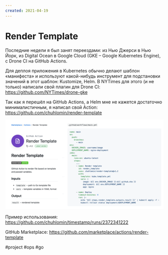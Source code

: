 ```yaml
---
created: 2021-04-19
---
```


# Render Template

Последние недели я был занят переездами: из Нью Джерси в Нью Йорк, из Digital Ocean в Google Cloud (GKE – Google Kubernetes Engine), с Drone CI на GitHub Actions.

Для деплоя приложения в Kubernetes обычно делают шаблон «манифеста» и используют какой-нибудь инструмент для подстановки значений в этот шаблон: Kustomize, Helm. В NYTimes для этого (и не только) написали свой плагин для Drone CI:  https://github.com/NYTimes/drone-gke

Так как я перешёл на GitHub Actions, а Helm мне не кажется достаточно минималистичным, я написал свой Action: https://github.com/chuhlomin/render-template

![Render Template Example](render-template.png "Render Template Example")

Пример использования: https://github.com/chuhlomin/timestamp/runs/2372341222

GitHub Marketplace: https://github.com/marketplace/actions/render-template

#project #ops #go

